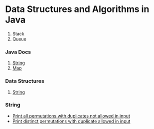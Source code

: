 # Data Structures and Algorithms in Java
1. Stack
2. Queue


### Java Docs
1. [String](src/geeksforgeeks/string/StringInformation.java)
2. [Map](resources/Map.md)

### Data Structures
1. [String](https://github.com/mukeshsingal/DataStructures/blob/master/README.md#string)

### String 
* [Print all permutations with duplicates not allowed in input](src/geeksforgeeks/string/PrintAllPermutationOfStringWithoutDuplicates.java)
* [Print distinct permutations with duplicate allowed in input](src/geeksforgeeks/string/PrintAllPermutationOfStringWithDuplicate.java)



